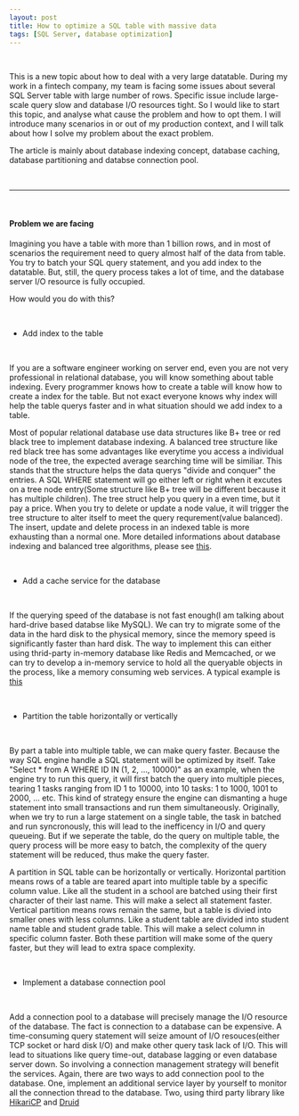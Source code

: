 ```yaml
---
layout: post
title: How to optimize a SQL table with massive data
tags: [SQL Server, database optimization]
---
```



<br/>

This is a new topic about how to deal with a very large datatable. During my work in a fintech company, my team is facing some issues about several SQL Server table with large number of rows. Specific issue include large-scale query slow and database I/O resources tight. So I would like to start this topic, and analyse what cause the problem and how to opt them. I will introduce many scenarios in or out of my production context, and I will talk about how I solve my problem about the exact problem. 

The article is mainly about database indexing concept, database caching, database partitioning and databse connection pool.

<br/>

***

<br/>

#### Problem we are facing

Imagining you have a table with more than 1 billion rows, and in most of scenarios the requirement need to query almost half of the data from table. You try to batch your SQL query statement, and you add index to the datatable. But, still, the query process takes a lot of time, and the database server I/O resource is fully occupied.

How would you do with this?

<br/>

- Add index to the table

<br/>

If you are a software engineer working on server end, even you are not very professional in relational database, you will know something about table indexing. Every programmer knows how to create a table will know how to create a index for the table. But not exact everyone knows why index will help the table querys faster and in what situation should we add index to a table.

Most of popular relational database use data structures like B+ tree or red black tree to implement database indexing. A balanced tree structure like red black tree has some advantages like everytime you access a individual node of the tree, the expected average searching time will be similiar. This stands that the structure helps the data querys "divide and conquer" the entries. A SQL WHERE statement will go either left or right when it excutes on a tree node entry(Some structure like B+ tree will be different because it has multiple children). The tree struct help you query in a even time, but it pay a price. When you try to delete or update a node value, it will trigger the tree structure to alter itself to meet the query requrement(value balanced). The insert, update and delete process in an indexed table is more exhausting than a normal one. More detailed informations about database indexing and balanced tree algorithms, please see [this](https://medium.com/trendyol-tech/sql-server-index-architecture-b320999547c4).

<br/>

- Add a cache service for the database

<br/>

If the querying speed of the database is not fast enough(I am talking about hard-drive based databse like MySQL). We can try to migrate some of the data in the hard disk to the physical memory, since the memory speed is significantly faster than hard disk. The way to implement this can either using thrid-party in-memory database like Redis and Memcached, or we can try to develop a in-memory service to hold all the queryable objects in the process, like a memory consuming web services. A typical example is [this](https://github.com/hyperoslo/Cache)

<br/>

- Partition the table horizontally or vertically

<br/>

By part a table into multiple table, we can make query faster. Because the way SQL engine handle a SQL statement will be optimized by itself. Take "Select * from A WHERE ID IN (1, 2, ..., 10000)" as an example, when the engine try to run this query, it will first batch the query into multiple pieces, tearing 1 tasks ranging from ID 1 to 10000, into 10 tasks: 1 to 1000, 1001 to 2000, ... etc. This kind of strategy ensure the engine can dismanting a huge statement into small transactions and run them simultaneously. Originally, when we try to run a large statement on a single table, the task in batched and run syncronously, this will lead to the inefficency in I/O and query queueing. But if we seperate the table, do the query on multiple table, the query process will be more easy to batch, the complexity of the query statement will be reduced, thus make the query faster. 

A partition in SQL table can be horizontally or vertically. Horizontal partition means rows of a table are teared apart into multiple table by a specific column value. Like all the student in a school are batched using their first character of their last name. This will make a select all statement faster. Vertical partition means rows remain the same, but a table is divied into smaller ones with less columns. Like a student table are divided into student name table and student grade table. This will make a select column in specific column faster. Both these partition will make some of the query faster, but they will lead to extra space complexity.

<br/>

- Implement a database connection pool

<br/>

Add a connection pool to a database will precisely manage the I/O resource of the database. The fact is connection to a database can be expensive. A time-consuming query statement will seize amount of I/O resouces(either TCP socket or hard disk I/O) and make other query task lack of I/O. This will lead to situations like query time-out, database lagging or even database server down. So involving a connection management strategy will benefit the services. Again, there are two ways to add connection pool to the database. One, implement an additional service layer by yourself to monitor all the connection thread to the database. Two, using third party library like [HikariCP](https://github.com/brettwooldridge/HikariCP) and [Druid](https://druid.apache.org/)

<br/>
